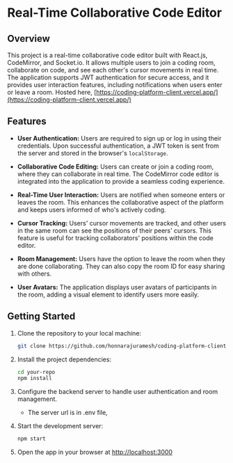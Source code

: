 # Real-Time Collaborative Code Editor

## Overview

This project is a real-time collaborative code editor built with React.js, CodeMirror, and Socket.io. It allows multiple users to join a coding room, collaborate on code, and see each other's cursor movements in real time. The application supports JWT authentication for secure access, and it provides user interaction features, including notifications when users enter or leave a room.
Hosted here, [https://coding-platform-client.vercel.app/](https://coding-platform-client.vercel.app/)

## Features

- **User Authentication:** Users are required to sign up or log in using their credentials. Upon successful authentication, a JWT token is sent from the server and stored in the browser's `localStorage`.

- **Collaborative Code Editing:** Users can create or join a coding room, where they can collaborate in real time. The CodeMirror code editor is integrated into the application to provide a seamless coding experience.

- **Real-Time User Interaction:** Users are notified when someone enters or leaves the room. This enhances the collaborative aspect of the platform and keeps users informed of who's actively coding.

- **Cursor Tracking:** Users' cursor movements are tracked, and other users in the same room can see the positions of their peers' cursors. This feature is useful for tracking collaborators' positions within the code editor.

- **Room Management:** Users have the option to leave the room when they are done collaborating. They can also copy the room ID for easy sharing with others.

- **User Avatars:** The application displays user avatars of participants in the room, adding a visual element to identify users more easily.

## Getting Started

1. Clone the repository to your local machine:

   ```bash
   git clone https://github.com/honnarajuramesh/coding-platform-client.git

   ```

2. Install the project dependencies:

   ```bash
   cd your-repo
   npm install

   ```

3. Configure the backend server to handle user authentication and room management.

   - The server url is in .env file,

4. Start the development server:

   ```bash
   npm start

   ```

5. Open the app in your browser at [http://localhost:3000](http://localhost:3000)
